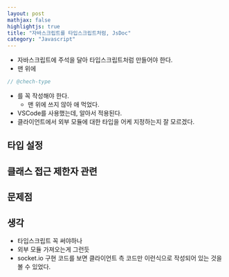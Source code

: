 ```yaml
---
layout: post
mathjax: false
highlightjs: true
title: "자바스크립트를 타입스크립트처럼, JsDoc"
category: "Javascript"
---
```


- 자바스크립트에 주석을 달아 타입스크립트처럼 만들어야 한다.
- 맨 위에 
```js
// @chech-type
```
- 를 꼭 작성해야 한다.
    - 맨 위에 쓰지 않아 애 먹었다.
- VSCode를 사용했는데, 알아서 적용된다.
- 클라이언트에서 외부 모듈에 대한 타입을 어케 지정하는지 잘 모르겠다.

## 타입 설정
## 클래스 접근 제한자 관련
## 문제점
## 생각
- 타입스크립트 꼭 써야하나
- 외부 모듈 가져오는게 그런듯
- socket.io 구현 코드를 보면 클라이언트 측 코드만 이런식으로 작성되어 있는 것을 볼 수 있었다.
